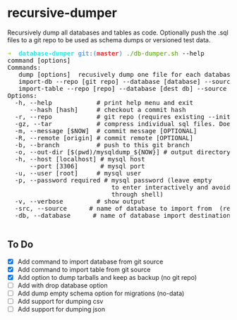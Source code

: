 # recursive-dumper
Recursively dump all databases and tables as code. Optionally push the .sql files to a git repo to be used as schema dumps or versioned test data.

<pre><font color="#8AE234"><b>➜  </b></font><font color="#34E2E2"><b>database-dumper</b></font> <font color="#729FCF"><b>git:(</b></font><font color="#EF2929"><b>master</b></font><font color="#729FCF"><b>)</b></font> <font color="#4E9A06">./db-dumper.sh</font> --help
command [options]                                                                    
Commands:                                                                            
   dump [options]  recusively dump one file for each database and one for each table 
   import-db --repo [git repo] --database [database] --source [source]  [options]    
   import-table --repo [repo] --database [dest db] --source [source db] --table [table] [opts]
Options:                                                                             
  -h, --help            # print help menu and exit                                   
      --hash [hash]     # checkout a commit hash                                     
  -r, --repo            # git repo (requires existing --initialized-- git repo)      
  -gz, --tar            # compress individual sql files. Does not work with git      
  -m, --message [$NOW]  # commit message [OPTIONAL]                                  
  -R, --remote [origin] # commit remote [OPTIONAL]                                   
  -b, --branch          # push to this git branch                                    
  -o, --out-dir [$(pwd)/mysqldump_${NOW}] # output directory (where to dump the data)
  -h, --host [localhost] # mysql host                                                
      --port [3306]      # mysql port                                                
  -u, --user [root]     # mysql user                                                 
  -p, --password required # mysql password (leave empty                              
                            to enter interactively and avoid passing in clear text   
                            through shell)                                           
  -v, --verbose         # show output                                                
  -src, --source      # name of database to import from  (requires git)              
  -db, --database      # name of database import destination  (requires git)         

</pre>

## To Do

- [x] Add command to import database from git source
- [x] Add command to import table from git source
- [x] Add option to dump tarballs and keep as backup (no git repo) 
- [ ] Add with drop database option
- [ ] Add dump empty schema option for migrations (no-data)
- [ ] Add support for dumping csv
- [ ] Add support for dumping json 
